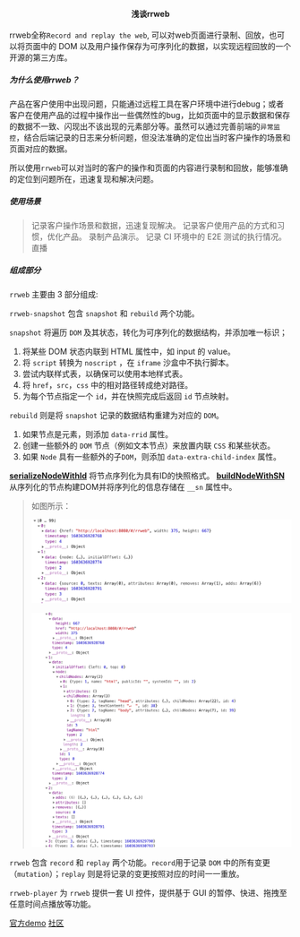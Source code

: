 #### <center>浅谈rrweb</center>

rrweb全称`Record and replay the web`, 可以对web页面进行录制、回放，也可以将⻚⾯中的 DOM 以及⽤户操作保存为可序列化的数据，以实现远程回放的一个开源的第三方库。

##### 为什么使用rrweb？
产品在客户使用中出现问题，只能通过远程工具在客户环境中进行debug；或者客户在使用产品的过程中操作出一些偶然性的bug，比如页面中的显示数据和保存的数据不一致、闪现出不该出现的元素部分等。虽然可以通过完善前端的`异常监控`，结合后端记录的日志来分析问题，但没法准确的定位出当时客户操作的场景和页面对应的数据。

所以使用`rrweb`可以对当时的客户的操作和页面的内容进行录制和回放，能够准确的定位到问题所在，迅速复现和解决问题。

##### 使用场景
> 记录客户操作场景和数据，迅速复现解决。
> 记录客户使用产品的方式和习惯，优化产品。
> 录制产品演⽰。
> 记录 CI 环境中的 E2E 测试的执⾏情况。
> 直播

##### 组成部分
`rrweb` 主要由 3 部分组成:

`rrweb-snapshot` 包含 `snapshot` 和 `rebuild` 两个功能。

`snapshot` 将遍历 `DOM` 及其状态，转化为可序列化的数据结构，并添加唯一标识；

1. 将某些 DOM 状态内联到 HTML 属性中，如 input 的 value。
2. 将 `script` 转换为 `noscript` ，在 `iframe` 沙盒中不执行脚本。
3. 尝试内联样式表，以确保可以使用本地样式表。
4. 将 `href`，`src`，`css` 中的相对路径转成绝对路径。
5. 为每个节点指定一个 `id`，并在快照完成后返回 `id` 节点映射。

`rebuild` 则是将 `snapshot` 记录的数据结构重建为对应的 `DOM`。

1. 如果节点是元素，则添加 `data-rrid` 属性。
2. 创建一些额外的 `DOM` 节点（例如文本节点）来放置内联 `CSS` 和某些状态。
3. 如果 `Node` 具有一些额外的子`DOM`，则添加 `data-extra-child-index` 属性。


**[serializeNodeWithId](https://github.com/rrweb-io/rrweb-snapshot/blob/master/src/snapshot.ts)**  将节点序列化为具有ID的快照格式。
**[buildNodeWithSN](https://github.com/rrweb-io/rrweb-snapshot/blob/master/src/rebuild.ts)** 从序列化的节点构建DOM并将序列化的信息存储在	`__sn` 属性中。

> 如图所示：
> 
> ![Alt text](./1603639238652.png)
> 
> ![Alt text](./1603639429499.png)



`rrweb` 包含 `record` 和 `replay` 两个功能。`record`用于记录 `DOM` 中的所有变更（`mutation`）；`replay` 则是将记录的变更按照对应的时间一一重放。

`rrweb-player` 为 `rrweb` 提供一套 UI 控件，提供基于 GUI 的暂停、快进、拖拽至任意时间点播放等功能。



[官方demo](https://www.rrweb.io/#demos)
[社区](http://www.myriptide.com/rrweb-community-cn/)
